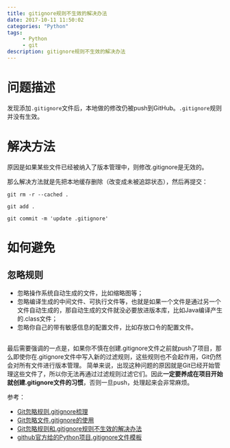 ```yaml
---
title: gitignore规则不生效的解决办法
date: 2017-10-11 11:50:02 
categories: "Python" 
tags: 
     - Python
     - git
description: gitignore规则不生效的解决办法
---
```

# 问题描述

发现添加`.gitignore`文件后，本地做的修改仍被push到GitHub。`.gitignore`规则并没有生效。

# 解决方法
原因是如果某些文件已经被纳入了版本管理中，则修改.gitignore是无效的。

那么解决方法就是先把本地缓存删除（改变成未被追踪状态），然后再提交：

`git rm -r --cached .`

`git add .`

`git commit -m 'update .gitignore'`


# 如何避免

<!--more-->

## 忽略规则
* 忽略操作系统自动生成的文件，比如缩略图等；
* 忽略编译生成的中间文件、可执行文件等，也就是如果一个文件是通过另一个文件自动生成的，那自动生成的文件就没必要放进版本库，比如Java编译产生的.class文件；
* 忽略你自己的带有敏感信息的配置文件，比如存放口令的配置文件。

##
最后需要强调的一点是，如果你不慎在创建.gitignore文件之前就push了项目，那么即使你在.gitignore文件中写入新的过滤规则，这些规则也不会起作用，Git仍然会对所有文件进行版本管理。
简单来说，出现这种问题的原因就是Git已经开始管理这些文件了，所以你无法再通过过滤规则过滤它们。因此**一定要养成在项目开始就创建.gitignore文件的习惯**，否则一旦push，处理起来会非常麻烦。



参考：

* [Git忽略规则.gitignore梳理](http://www.cnblogs.com/kevingrace/p/5690241.html)
* [Git忽略文件.gitignore的使用](http://blog.csdn.net/Two_Water/article/details/54260931)
* [Git忽略规则和.gitignore规则不生效的解决办法](http://www.cnblogs.com/zhangxiaoliu/p/6008038.html)
* [github官方给的Python项目.gitignore文件模板](https://github.com/github/gitignore/blob/master/Python.gitignore)